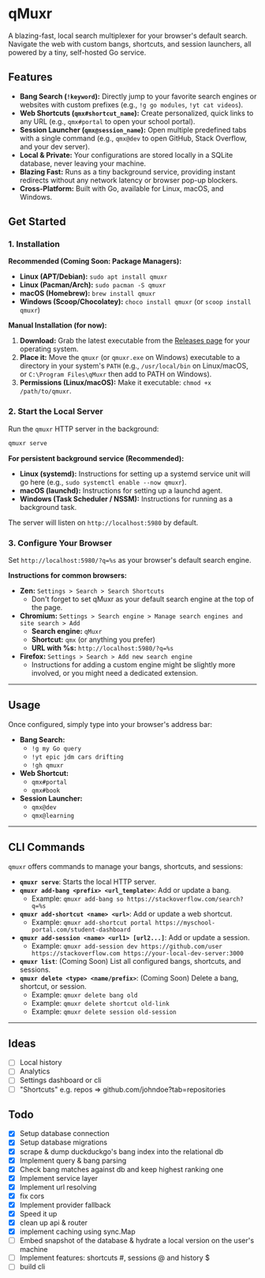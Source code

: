 # qMuxr

A blazing-fast, local search multiplexer for your browser's default search. Navigate the web with custom bangs, shortcuts, and session launchers, all powered by a tiny, self-hosted Go service.

## Features

*   **Bang Search (`!keyword`):** Directly jump to your favorite search engines or websites with custom prefixes (e.g., `!g go modules`, `!yt cat videos`).
*   **Web Shortcuts (`qmx#shortcut_name`):** Create personalized, quick links to any URL (e.g., `qmx#portal` to open your school portal).
*   **Session Launcher (`qmx@session_name`):** Open multiple predefined tabs with a single command (e.g., `qmx@dev` to open GitHub, Stack Overflow, and your dev server).
*   **Local & Private:** Your configurations are stored locally in a SQLite database, never leaving your machine.
*   **Blazing Fast:** Runs as a tiny background service, providing instant redirects without any network latency or browser pop-up blockers.
*   **Cross-Platform:** Built with Go, available for Linux, macOS, and Windows.

## Get Started

### 1. Installation

**Recommended (Coming Soon: Package Managers):**
*   **Linux (APT/Debian):** `sudo apt install qmuxr`
*   **Linux (Pacman/Arch):** `sudo pacman -S qmuxr`
*   **macOS (Homebrew):** `brew install qmuxr`
*   **Windows (Scoop/Chocolatey):** `choco install qmuxr` (or `scoop install qmuxr`)

**Manual Installation (for now):**
1.  **Download:** Grab the latest executable from the [Releases page](https://github.com/your-org/qmuxr-cli/releases) for your operating system.
2.  **Place it:** Move the `qmuxr` (or `qmuxr.exe` on Windows) executable to a directory in your system's `PATH` (e.g., `/usr/local/bin` on Linux/macOS, or `C:\Program Files\qMuxr` then add to PATH on Windows).
3.  **Permissions (Linux/macOS):** Make it executable: `chmod +x /path/to/qmuxr`.

### 2. Start the Local Server

Run the `qmuxr` HTTP server in the background:

```bash
qmuxr serve
```

**For persistent background service (Recommended):**
*   **Linux (systemd):** Instructions for setting up a systemd service unit will go here (e.g., `sudo systemctl enable --now qmuxr`).
*   **macOS (launchd):** Instructions for setting up a launchd agent.
*   **Windows (Task Scheduler / NSSM):** Instructions for running as a background task.

The server will listen on `http://localhost:5980` by default.

### 3. Configure Your Browser

Set `http://localhost:5980/?q=%s` as your browser's default search engine.

**Instructions for common browsers:**
*   **Zen:** `Settings > Search > Search Shortcuts`
    *  Don't forget to set qMuxr as your default search engine at the top of the page. 
*   **Chromium:** `Settings > Search engine > Manage search engines and site search > Add`
    *   **Search engine:** `qMuxr`
    *   **Shortcut:** `qmx` (or anything you prefer)
    *   **URL with %s:** `http://localhost:5980/?q=%s`
*   **Firefox:** `Settings > Search > Add new search engine`
    *   Instructions for adding a custom engine might be slightly more involved, or you might need a dedicated extension.

---

## Usage

Once configured, simply type into your browser's address bar:

*   **Bang Search:**
    *   `!g my Go query`
    *   `!yt epic jdm cars drifting`
    *   `!gh qmuxr`
*   **Web Shortcut:**
    *   `qmx#portal`
    *   `qmx#book`
*   **Session Launcher:**
    *   `qmx@dev`
    *   `qmx@learning`

---

## CLI Commands

`qmuxr` offers commands to manage your bangs, shortcuts, and sessions:

*   **`qmuxr serve`**: Starts the local HTTP server.
*   **`qmuxr add-bang <prefix> <url_template>`**: Add or update a bang.
    *   Example: `qmuxr add-bang so https://stackoverflow.com/search?q=%s`
*   **`qmuxr add-shortcut <name> <url>`**: Add or update a web shortcut.
    *   Example: `qmuxr add-shortcut portal https://myschool-portal.com/student-dashboard`
*   **`qmuxr add-session <name> <url1> [url2...]`**: Add or update a session.
    *   Example: `qmuxr add-session dev https://github.com/user https://stackoverflow.com https://your-local-dev-server:3000`
*   **`qmuxr list`**: (Coming Soon) List all configured bangs, shortcuts, and sessions.
*   **`qmuxr delete <type> <name/prefix>`**: (Coming Soon) Delete a bang, shortcut, or session.
    *   Example: `qmuxr delete bang old`
    *   Example: `qmuxr delete shortcut old-link`
    *   Example: `qmuxr delete session old-session`

---

## Ideas
- [ ] Local history
- [ ] Analytics
- [ ] Settings dashboard or cli
- [ ] "Shortcuts" e.g. repos => github.com/johndoe?tab=repositories

## Todo
- [x] Setup database connection
- [x] Setup database migrations
- [x] scrape & dump duckduckgo's bang index into the relational db
- [x] Implement query & bang parsing 
- [x] Check bang matches against db and keep highest ranking one 
- [x] Implement service layer 
- [x] Implement url resolving
- [x] fix cors
- [x] Implement provider fallback
- [x] Speed it up
- [x] clean up api & router
- [x] implement caching using sync.Map
- [ ] Embed snapshot of the database & hydrate a local version on the user's machine
- [ ] Implement features: shortcuts #, sessions @ and history $
- [ ] build cli
